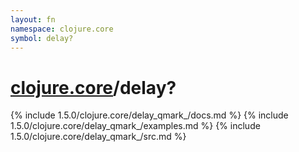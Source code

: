 ```yaml
---
layout: fn
namespace: clojure.core
symbol: delay?
---
```


# [clojure.core](../)/delay?

{% include 1.5.0/clojure.core/delay_qmark_/docs.md %}
{% include 1.5.0/clojure.core/delay_qmark_/examples.md %}
{% include 1.5.0/clojure.core/delay_qmark_/src.md %}

